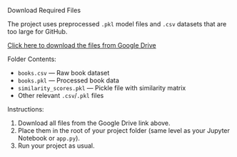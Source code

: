 Download Required Files

The project uses preprocessed `.pkl` model files and `.csv` datasets that are too large for GitHub.

[Click here to download the files from Google Drive](https://drive.google.com/drive/folders/1Q4O4PsAIDRyhRIm3XTH5Rdzkv-ihokn_?usp=drive_link)

Folder Contents:
- `books.csv` — Raw book dataset
- `books.pkl` — Processed book data
- `similarity_scores.pkl` — Pickle file with similarity matrix
- Other relevant `.csv`/`.pkl` files

Instructions:
1. Download all files from the Google Drive link above.
2. Place them in the root of your project folder (same level as your Jupyter Notebook or `app.py`).
3. Run your project as usual.
